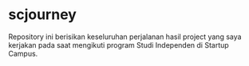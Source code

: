 # scjourney

Repository ini berisikan keseluruhan perjalanan hasil project yang saya kerjakan pada saat mengikuti program Studi Independen di Startup Campus.
